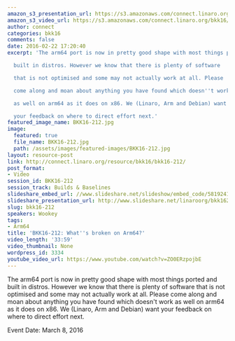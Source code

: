 ```yaml
---
amazon_s3_presentation_url: https://s3.amazonaws.com/connect.linaro.org/bkk16/Presentations/Tuesday/BKK16-212.pdf
amazon_s3_video_url: https://s3.amazonaws.com/connect.linaro.org/bkk16/Videos/Tuesday/BKK16-212%20Whats%20broken%20on%20Arm64.mp4
author: connect
categories: bkk16
comments: false
date: 2016-02-22 17:20:40
excerpt: 'The arm64 port is now in pretty good shape with most things ported and

  built in distros. However we know that there is plenty of software

  that is not optimised and some may not actually work at all. Please

  come along and moan about anything you have found which doesn''t work

  as well on arm64 as it does on x86. We (Linaro, Arm and Debian) want

  your feedback on where to direct effort next.'
featured_image_name: BKK16-212.jpg
image:
  featured: true
  file_name: BKK16-212.jpg
  path: /assets/images/featured-images/BKK16-212.jpg
layout: resource-post
link: http://connect.linaro.org/resource/bkk16/bkk16-212/
post_format:
- Video
session_id: BKK16-212
session_track: Builds & Baselines
slideshare_embed_url: //www.slideshare.net/slideshow/embed_code/58192410
slideshare_presentation_url: http://www.slideshare.net/linaroorg/bkk16212-whats-broken-on-arm64
slug: bkk16-212
speakers: Wookey
tags:
- Arm64
title: 'BKK16-212: What''s broken on Arm64?'
video_length: '33:59'
video_thumbnail: None
wordpress_id: 3334
youtube_video_url: https://www.youtube.com/watch?v=ZO0ERzpojbE
---
```


The arm64 port is now in pretty good shape with most things ported and built in distros. However we know that there is plenty of software that is not optimised and some may not actually work at all. Please come along and moan about anything you have found which doesn't work as well on arm64 as it does on x86. We (Linaro, Arm and Debian) want your feedback on where to direct effort next.

Event Date: March 8, 2016